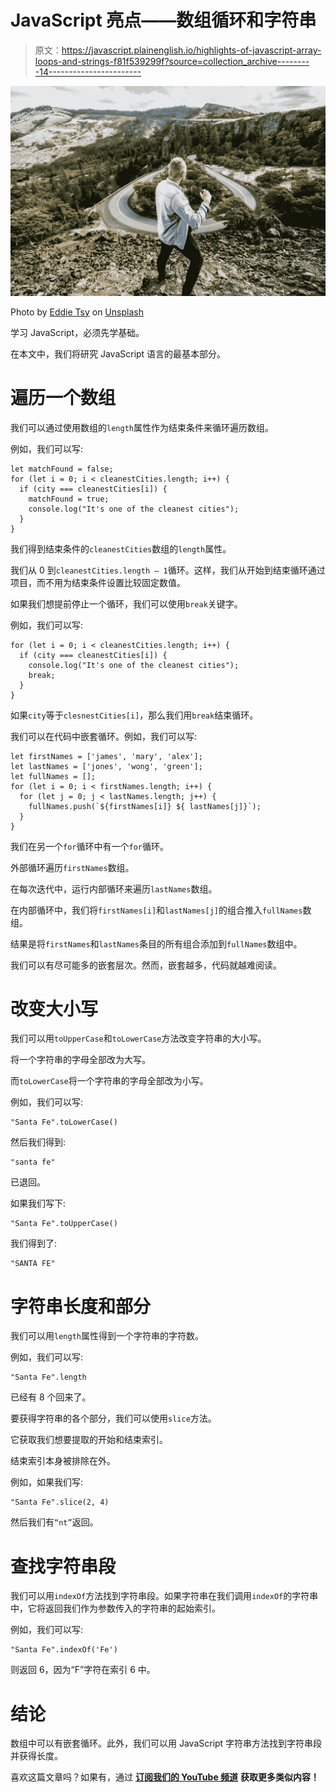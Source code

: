 # JavaScript 亮点——数组循环和字符串

> 原文：<https://javascript.plainenglish.io/highlights-of-javascript-array-loops-and-strings-f81f539299f?source=collection_archive---------14----------------------->

![](img/bbbd301af1d8fddabb2403c1984e14de.png)

Photo by [Eddie Tsy](https://unsplash.com/@eddietsy?utm_source=medium&utm_medium=referral) on [Unsplash](https://unsplash.com?utm_source=medium&utm_medium=referral)

学习 JavaScript，必须先学基础。

在本文中，我们将研究 JavaScript 语言的最基本部分。

# 遍历一个数组

我们可以通过使用数组的`length`属性作为结束条件来循环遍历数组。

例如，我们可以写:

```
let matchFound = false;
for (let i = 0; i < cleanestCities.length; i++) {
  if (city === cleanestCities[i]) {
    matchFound = true;
    console.log("It's one of the cleanest cities");
  }
}
```

我们得到结束条件的`cleanestCities`数组的`length`属性。

我们从 0 到`cleanestCities.length — 1`循环。这样，我们从开始到结束循环通过项目，而不用为结束条件设置比较固定数值。

如果我们想提前停止一个循环，我们可以使用`break`关键字。

例如，我们可以写:

```
for (let i = 0; i < cleanestCities.length; i++) {
  if (city === cleanestCities[i]) {
    console.log("It's one of the cleanest cities");
    break;
  }
}
```

如果`city`等于`clesnestCities[i]`，那么我们用`break`结束循环。

我们可以在代码中嵌套循环。例如，我们可以写:

```
let firstNames = ['james', 'mary', 'alex'];
let lastNames = ['jones', 'wong', 'green'];
let fullNames = [];
for (let i = 0; i < firstNames.length; i++) {
  for (let j = 0; j < lastNames.length; j++) {
    fullNames.push(`${firstNames[i]} ${ lastNames[j]}`);
  }
}
```

我们在另一个`for`循环中有一个`for`循环。

外部循环遍历`firstNames`数组。

在每次迭代中，运行内部循环来遍历`lastNames`数组。

在内部循环中，我们将`firstNames[i]`和`lastNames[j]`的组合推入`fullNames`数组。

结果是将`firstNames`和`lastNames`条目的所有组合添加到`fullNames`数组中。

我们可以有尽可能多的嵌套层次。然而，嵌套越多，代码就越难阅读。

# 改变大小写

我们可以用`toUpperCase`和`toLowerCase`方法改变字符串的大小写。

将一个字符串的字母全部改为大写。

而`toLowerCase`将一个字符串的字母全部改为小写。

例如，我们可以写:

```
"Santa Fe".toLowerCase()
```

然后我们得到:

```
"santa fe"
```

已退回。

如果我们写下:

```
"Santa Fe".toUpperCase()
```

我们得到了:

```
"SANTA FE"
```

# 字符串长度和部分

我们可以用`length`属性得到一个字符串的字符数。

例如，我们可以写:

```
"Santa Fe".length
```

已经有 8 个回来了。

要获得字符串的各个部分，我们可以使用`slice`方法。

它获取我们想要提取的开始和结束索引。

结束索引本身被排除在外。

例如，如果我们写:

```
"Santa Fe".slice(2, 4)
```

然后我们有`“nt”`返回。

# 查找字符串段

我们可以用`indexOf`方法找到字符串段。如果字符串在我们调用`indexOf`的字符串中，它将返回我们作为参数传入的字符串的起始索引。

例如，我们可以写:

```
"Santa Fe".indexOf('Fe')
```

则返回 6，因为“F”字符在索引 6 中。

# 结论

数组中可以有嵌套循环。此外，我们可以用 JavaScript 字符串方法找到字符串段并获得长度。

喜欢这篇文章吗？如果有，通过 [**订阅我们的 YouTube 频道**](https://www.youtube.com/channel/UCtipWUghju290NWcn8jhyAw?sub_confirmation=true) **获取更多类似内容！**